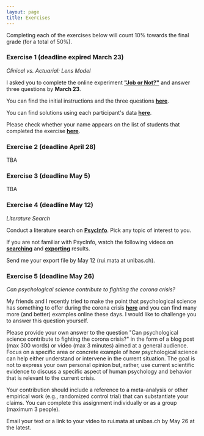 ```yaml
---
layout: page
title: Exercises
---
```


Completing each of the exercises below will count 10% towards the final grade (for a total of 50%).

### Exercise 1 (deadline expired March 23)

*Clinical vs. Actuarial: Lens Model*

I asked you to complete the online experiment <a href="https://evidencebaseddm.formr.org "><b>"Job or Not?"</b></a> and answer three questions by **March 23**. 

You can find the initial instructions and the three questions <a href="http://matarui.github.io/evidencebaseddm/assets/exercises/exercise1.html"><b>here</b></a>.

You can find solutions using each participant's data <a href="http://matarui.github.io/evidencebaseddm/assets/exercises/exercise1_solutions.html"><b>here</b></a>.

Please check whether your name appears on the list of students that completed the exercise <a href="http://matarui.github.io/evidencebaseddm/assets/exercises/Exercise1_studentlist.pdf"><b>here</b></a>.

### Exercise 2 (deadline April 28)
TBA

### Exercise 3 (deadline May 5)
TBA

### Exercise 4 (deadline May 12)
*Literature Search*

Conduct a literature search on <a href="http://ovidsp.ovid.com/ovidweb.cgi?T=JS&NEWS=n&CSC=Y&PAGE=main&D=psyh"><b>PsycInfo</b></a>. Pick any topic of interest to you. 

If you are not familiar with PsycInfo, watch the following videos on <a href="https://tube.switch.ch/videos/ec852f97"><b>searching</b></a> and <a href="https://tube.switch.ch/videos/9c68f8ce"><b>exporting</b></a> results. 

Send me your export file by May 12 (rui.mata at unibas.ch).

### Exercise 5 (deadline May 26)

*Can psychological science contribute to fighting the corona crisis?* 

My friends and I recently tried to make the point that psychological science has something to offer during the corona crisis <a href="https://tube.switch.ch/videos/63e601c8"><b>here</b></a> and you can find many more (and better) examples online these days. I would like to challenge you to answer this question yourself. 

Please provide your own answer to the question "Can psychological science contribute to fighting the corona crisis?" in the form of a blog post (max 300 words) or video (max 3 minutes) aimed at a general audience. Focus on a specific area or concrete example of how psychological science can help either understand or intervene in the current situation. The goal is not to express your own personal opinion but, rather, use current scientific evidence to discuss a specific aspect of human psychology and behavior that is relevant to the current crisis.  

Your contribution should include a reference to a meta-analysis or other empirical work (e.g., randomized control trial) that can substantiate your claims. You can complete this assignment individually or as a group (maximum 3 people). 

Email your text or a link to your video to rui.mata at unibas.ch by May 26 at the latest. 

